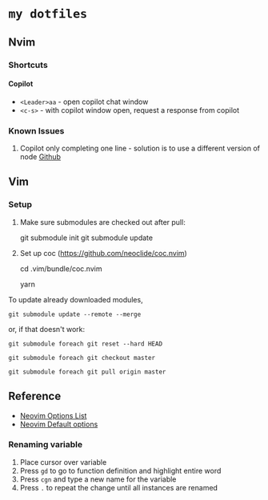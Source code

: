 # `my dotfiles`

## Nvim

### Shortcuts

#### Copilot

- `<Leader>aa` - open copilot chat window
- `<c-s>` - with copilot window open, request a response from copilot

### Known Issues

1. Copilot only completing one line - solution is to use a different version of node [Github](https://github.com/orgs/community/discussions/16593)

## Vim

### Setup

1. Make sure submodules are checked out after pull:

   git submodule init
   git submodule update

2. Set up coc (<https://github.com/neoclide/coc.nvim>)

   cd .vim/bundle/coc.nvim

   yarn

To update already downloaded modules,

    git submodule update --remote --merge

or, if that doesn't work:

    git submodule foreach git reset --hard HEAD

    git submodule foreach git checkout master

    git submodule foreach git pull origin master

## Reference

- [Neovim Options List](https://neovim.io/doc/user/options.html)
- [Neovim Default options](https://github.com/LazyVim/LazyVim/blob/main/lua/lazyvim/config/options.lua)

### Renaming variable

1. Place cursor over variable
2. Press `gd` to go to function definition and highlight entire word
3. Press `cgn` and type a new name for the variable
4. Press `.` to repeat the change until all instances are renamed

